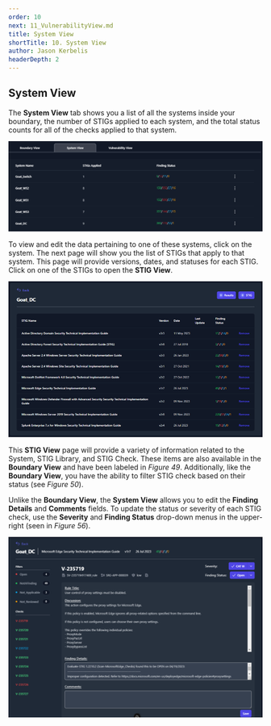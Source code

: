 ```yaml
---
order: 10
next: 11_VulnerabilityView.md
title: System View
shortTitle: 10. System View
author: Jason Kerbelis
headerDepth: 2
---
```



## System View

The **System View** tab shows you a list of all the systems inside your boundary, the number of STIGs applied to each system, and the total status counts for all of the checks applied to that system.

![Figure 54: System View Tab](../../assets/user-guide/SystemView.png "Figure 54: System View Tab")

To view and edit the data pertaining to one of these systems, click on the system. The next page will show you the list of STIGs that apply to that system. This page will provide versions, dates, and statuses for each STIG. Click on one of the STIGs to open the **STIG View**.

![Figure 55: System View STIG List](../../assets/user-guide/image54.png "Figure 55: System View STIG List")

This **STIG View** page will provide a variety of information related to the System, STIG Library, and STIG Check. These items are also available in the **Boundary View** and have been labeled in *Figure 49*. Additionally, like the **Boundary View**, you have the ability to filter STIG check based on their status (see *Figure 50*).

Unlike the **Boundary View**, the **System View** allows you to edit the **Finding Details** and **Comments** fields. To update the status or severity of each STIG check, use the **Severity** and **Finding Status**  drop-down menus in the upper-right (seen in *Figure 56*).

![Figure 56: Changing the Status and Severity from the System View](../../assets/user-guide/SystemView_StatusAndSeverity.png "Figure 56: Changing the Status and Severity from the System View")